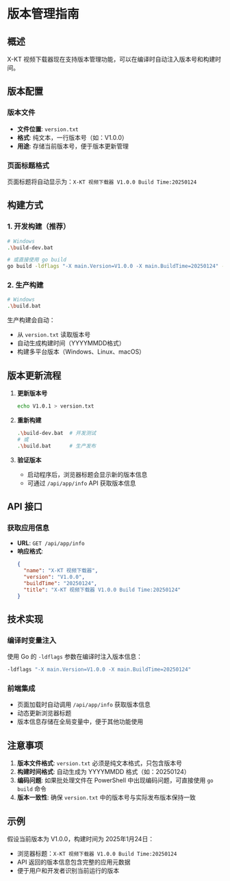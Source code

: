 # 版本管理指南

## 概述

X-KT 视频下载器现在支持版本管理功能，可以在编译时自动注入版本号和构建时间。

## 版本配置

### 版本文件
- **文件位置**: `version.txt`
- **格式**: 纯文本，一行版本号（如：V1.0.0）
- **用途**: 存储当前版本号，便于版本更新管理

### 页面标题格式
页面标题将自动显示为：`X-KT 视频下载器 V1.0.0 Build Time:20250124`

## 构建方式

### 1. 开发构建（推荐）
```bash
# Windows
.\build-dev.bat

# 或直接使用 go build
go build -ldflags "-X main.Version=V1.0.0 -X main.BuildTime=20250124" -o VideoDown-Go-dev.exe main.go
```

### 2. 生产构建
```bash
# Windows
.\build.bat
```

生产构建会自动：
- 从 `version.txt` 读取版本号
- 自动生成构建时间（YYYYMMDD格式）
- 构建多平台版本（Windows、Linux、macOS）

## 版本更新流程

1. **更新版本号**
   ```bash
   echo V1.0.1 > version.txt
   ```

2. **重新构建**
   ```bash
   .\build-dev.bat  # 开发测试
   # 或
   .\build.bat      # 生产发布
   ```

3. **验证版本**
   - 启动程序后，浏览器标题会显示新的版本信息
   - 可通过 `/api/app/info` API 获取版本信息

## API 接口

### 获取应用信息
- **URL**: `GET /api/app/info`
- **响应格式**:
  ```json
  {
    "name": "X-KT 视频下载器",
    "version": "V1.0.0",
    "buildTime": "20250124",
    "title": "X-KT 视频下载器 V1.0.0 Build Time:20250124"
  }
  ```

## 技术实现

### 编译时变量注入
使用 Go 的 `-ldflags` 参数在编译时注入版本信息：
```bash
-ldflags "-X main.Version=V1.0.0 -X main.BuildTime=20250124"
```

### 前端集成
- 页面加载时自动调用 `/api/app/info` 获取版本信息
- 动态更新浏览器标题
- 版本信息存储在全局变量中，便于其他功能使用

## 注意事项

1. **版本文件格式**: `version.txt` 必须是纯文本格式，只包含版本号
2. **构建时间格式**: 自动生成为 YYYYMMDD 格式（如：20250124）
3. **编码问题**: 如果批处理文件在 PowerShell 中出现编码问题，可直接使用 `go build` 命令
4. **版本一致性**: 确保 `version.txt` 中的版本号与实际发布版本保持一致

## 示例

假设当前版本为 V1.0.0，构建时间为 2025年1月24日：
- 浏览器标题：`X-KT 视频下载器 V1.0.0 Build Time:20250124`
- API 返回的版本信息包含完整的应用元数据
- 便于用户和开发者识别当前运行的版本